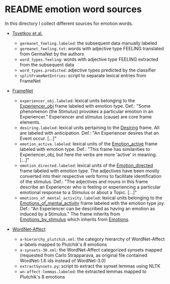 # README emotion word sources

In this directory I collect different sources for emotion words.

* [Tsvetkov et al.](http://www.cs.cmu.edu/~ytsvetko/papers/adj-lrec14.pdf)
    - `germanet_feeling.labeled`: the subsequent data manually labeled
    - `germanet_feeling.txt`: words with adjective type FEELING translated from GermaNet by the authors
    - `word_types.feeling`: words with adjective type FEELING extracted from the subsequent data
    - `word_types.predicted`: adjective types predicted by the classifier
    - `splitFrameNetEntries`: script to separate lexical entries from FrameNet

* [FrameNet](https://framenet.icsi.berkeley.edu/fndrupal/)
	- `experiencer_obj.labeled`: lexical units belonging to the [Experiencer_obj](https://framenet2.icsi.berkeley.edu/fnReports/data/frame/Experiencer_obj.xml)
	frame labeled with emotion type. Def.: "Some phenomenon (the Stimulus) provokes a particular emotion in an Experiencer."
	Experiencer and stimulus (cause) are core frame elements.
	- `desiring.labeled`: lexical units pertaining to the [Desiring](https://framenet2.icsi.berkeley.edu/fnReports/data/frame/Desiring.xml)
	 frame. All are labeled with anticipation. Def.: "An Experiencer desires that an Event occur. [...]"
	- `emotion_active.labeled`: lexical units of the [Emotion_active](https://framenet2.icsi.berkeley.edu/fnReports/data/frame/Emotion_active.xml)
	frame labeled with emotion type. Def.: "This frame has similarities to Experiencer_obj, but here the verbs are
	more 'active' in meaning. [...]"
	- `emotion_directed.labeled`: lexical units of the [Emotion_directed](https://framenet2.icsi.berkeley.edu/fnReports/data/frame/Emotion_directed.xml)
	frame labeled with emotion type. The adjectives have been mostly converted into their respective verb forms to
	facilitate identification of the stimulus. Def.: "The adjectives and nouns in this frame describe an Experiencer who is
	feeling or experiencing a particular emotional response to a Stimulus or about a Topic. [...]"
	- `emotions_of_mental_activity.labeled`: lexical units belonging to the [Emotions_of_mental_activity](https://framenet2.icsi.berkeley.edu/fnReports/data/frame/Emotions_of_mental_activity.xml)
	frame labeled with the emotion type joy. Def.: "An Experiencer can be described as having an emotion as induced by
	a Stimulus." The frame inherits from [Emotions_by_stimulus](https://framenet2.icsi.berkeley.edu/fnReports/data/frame/Emotions_by_stimulus.xml)
	which inherits from [Emotions](https://framenet2.icsi.berkeley.edu/fnReports/data/frame/Emotions.xml).

* [WordNet-Affect](http://wndomains.fbk.eu/wnaffect.html)
	- `a-hierarchy_plutchik.xml`: the category hierarchy of WordNet-Affect a-labels mapped to Plutchik's 8 emotions
	- `a-synsets-30.xml`: the WordNet-Affect categorized synsets mapped (requested from Carlo Strapparava, as original file
	contained WordNet-1.6 ids instead of WordNet-3.0)
	- `extractSynsets.py`: script to extract the synset lemmas using NLTK
	- `wn-affect-lemmas.labeled`: the extracted lemmas mapped to Plutchik's 8 emotions
